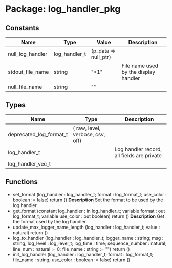 # Package: log_handler_pkg

## Constants

| Name             | Type          | Value                 | Description                           |
| ---------------- | ------------- | --------------------- | ------------------------------------- |
| null_log_handler | log_handler_t |  (p_data => null_ptr) |                                       |
| stdout_file_name | string        |  ">1"                 | File name used by the display handler |
| null_file_name   | string        |  ""                   |                                       |
## Types

| Name                    | Type                                  | Description                                |
| ----------------------- | ------------------------------------- | ------------------------------------------ |
| deprecated_log_format_t | ( raw,  level,  verbose,  csv,  off)  |                                            |
| log_handler_t           |                                       | Log handler record, all fields are private |
| log_handler_vec_t       |                                       |                                            |
## Functions
- set_format <font id="function_arguments">(log_handler : log_handler_t; format : log_format_t; use_color : boolean := false) </font> <font id="function_return">return ()</font>
**Description**
Set the format to be used by the log handler
- get_format <font id="function_arguments">(constant log_handler : in log_handler_t; variable format : out log_format_t; variable use_color : out boolean) </font> <font id="function_return">return ()</font>
**Description**
Get the format used by the log handler
- update_max_logger_name_length <font id="function_arguments">(log_handler : log_handler_t; value : natural) </font> <font id="function_return">return ()</font>
- log_to_handler <font id="function_arguments">(log_handler : log_handler_t; logger_name : string; msg : string; log_level : log_level_t; log_time : time; sequence_number : natural; line_num : natural := 0; file_name : string := "") </font> <font id="function_return">return ()</font>
- init_log_handler <font id="function_arguments">(log_handler : log_handler_t; format : log_format_t; file_name : string; use_color : boolean := false) </font> <font id="function_return">return ()</font>

